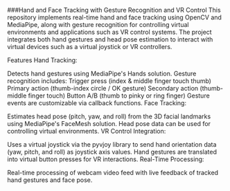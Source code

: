 ###Hand and Face Tracking with Gesture Recognition and VR Control
This repository implements real-time hand and face tracking using OpenCV and MediaPipe, along with gesture recognition for controlling virtual environments and applications such as VR control systems. The project integrates both hand gestures and head pose estimation to interact with virtual devices such as a virtual joystick or VR controllers.

Features
Hand Tracking:

Detects hand gestures using MediaPipe's Hands solution.
Gesture recognition includes:
Trigger press (index & middle finger touch thumb)
Primary action (thumb-index circle / OK gesture)
Secondary action (thumb-middle finger touch)
Button A/B (thumb to pinky or ring finger)
Gesture events are customizable via callback functions.
Face Tracking:

Estimates head pose (pitch, yaw, and roll) from the 3D facial landmarks using MediaPipe's FaceMesh solution.
Head pose data can be used for controlling virtual environments.
VR Control Integration:

Uses a virtual joystick via the pyvjoy library to send hand orientation data (yaw, pitch, and roll) as joystick axis values.
Hand gestures are translated into virtual button presses for VR interactions.
Real-Time Processing:

Real-time processing of webcam video feed with live feedback of tracked hand gestures and face pose.
